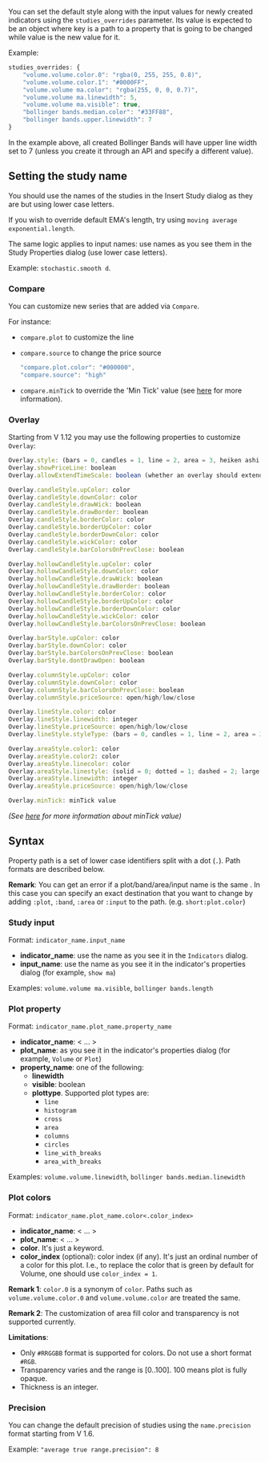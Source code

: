 You can set the default style along with the input values for newly created indicators using the `studies_overrides` parameter.
Its value is expected to be an object where key is a path to a property that is going to be changed while value is the new value for it.

Example:

```javascript
studies_overrides: {
    "volume.volume.color.0": "rgba(0, 255, 255, 0.8)",
    "volume.volume.color.1": "#0000FF",
    "volume.volume ma.color": "rgba(255, 0, 0, 0.7)",
    "volume.volume ma.linewidth": 5,
    "volume.volume ma.visible": true,
    "bollinger bands.median.color": "#33FF88",
    "bollinger bands.upper.linewidth": 7
}
```

In the example above, all created Bollinger Bands will have upper line width set to 7 (unless you create it through an API and specify a different value).

## Setting the study name

You should use the names of the studies in the Insert Study dialog as they are but using lower case letters.

If you wish to override default EMA's length, try using `moving average exponential.length`.

The same logic applies to input names: use names as you see them in the Study Properties dialog (use lower case letters).

Example: `stochastic.smooth d`.

### Compare

You can customize new series that are added via `Compare`.

For instance:

- `compare.plot` to customize the line
- `compare.source` to change the price source

  ```javascript
  "compare.plot.color": "#000000",
  "compare.source": "high"
  ```

- `compare.minTick` to override the 'Min Tick' value (see [here](Overrides#minTick) for more information).

### Overlay

Starting from V 1.12 you may use the following properties to customize `Overlay`:

```javascript
Overlay.style: (bars = 0, candles = 1, line = 2, area = 3, heiken ashi = 8, hollow candles = 9, columns = 13)
Overlay.showPriceLine: boolean
Overlay.allowExtendTimeScale: boolean (whether an overlay should extend time axis, the property is used only when 'secondary_series_extend_time_scale' featureset is enabled)

Overlay.candleStyle.upColor: color
Overlay.candleStyle.downColor: color
Overlay.candleStyle.drawWick: boolean
Overlay.candleStyle.drawBorder: boolean
Overlay.candleStyle.borderColor: color
Overlay.candleStyle.borderUpColor: color
Overlay.candleStyle.borderDownColor: color
Overlay.candleStyle.wickColor: color
Overlay.candleStyle.barColorsOnPrevClose: boolean

Overlay.hollowCandleStyle.upColor: color
Overlay.hollowCandleStyle.downColor: color
Overlay.hollowCandleStyle.drawWick: boolean
Overlay.hollowCandleStyle.drawBorder: boolean
Overlay.hollowCandleStyle.borderColor: color
Overlay.hollowCandleStyle.borderUpColor: color
Overlay.hollowCandleStyle.borderDownColor: color
Overlay.hollowCandleStyle.wickColor: color
Overlay.hollowCandleStyle.barColorsOnPrevClose: boolean

Overlay.barStyle.upColor: color
Overlay.barStyle.downColor: color
Overlay.barStyle.barColorsOnPrevClose: boolean
Overlay.barStyle.dontDrawOpen: boolean

Overlay.columnStyle.upColor: color
Overlay.columnStyle.downColor: color
Overlay.columnStyle.barColorsOnPrevClose: boolean
Overlay.columnStyle.priceSource: open/high/low/close

Overlay.lineStyle.color: color
Overlay.lineStyle.linewidth: integer
Overlay.lineStyle.priceSource: open/high/low/close
Overlay.lineStyle.styleType: (bars = 0, candles = 1, line = 2, area = 3, heiken ashi = 8, hollow candles = 9, columns = 13)

Overlay.areaStyle.color1: color
Overlay.areaStyle.color2: color
Overlay.areaStyle.linecolor: color
Overlay.areaStyle.linestyle: (solid = 0; dotted = 1; dashed = 2; large dashed = 3)
Overlay.areaStyle.linewidth: integer
Overlay.areaStyle.priceSource: open/high/low/close

Overlay.minTick: minTick value
```

_(See [here](Overrides#minTick) for more information about minTick value)_

## Syntax

Property path is a set of lower case identifiers split with a dot (`.`). Path formats are described below.

**Remark**: You can get an error if a plot/band/area/input name is the same .
In this case you can specify an exact destination that you want to change by adding `:plot`, `:band`, `:area` or `:input` to the path. (e.g. `short:plot.color`)

### Study input

Format: `indicator_name.input_name`

- **indicator_name**: use the name as you see it in the `Indicators` dialog.
- **input_name**: use the name as you see it in the indicator's properties dialog (for example, `show ma`)

Examples: `volume.volume ma.visible`, `bollinger bands.length`

### Plot property

Format: `indicator_name.plot_name.property_name`

- **indicator_name**:  < ... >
- **plot_name**: as you see it in the indicator's properties dialog (for example, `Volume` or `Plot`)
- **property_name**: one of the following:
  - **linewidth**
  - **visible**: boolean
  - **plottype**. Supported plot types are:
    - `line`
    - `histogram`
    - `cross`
    - `area`
    - `columns`
    - `circles`
    - `line_with_breaks`
    - `area_with_breaks`

Examples: `volume.volume.linewidth`, `bollinger bands.median.linewidth`

### Plot colors

Format: `indicator_name.plot_name.color<.color_index>`

- **indicator_name**: < ... >
- **plot_name**: < ... >
- **color**. It's just a keyword.
- **color_index** (optional): color index (if any). It's just an ordinal number of a color for this plot.
  I.e., to replace the color that is green by default for Volume, one should use `color_index = 1`.

**Remark 1**: `color.0` is a synonym of `color`. Paths such as `volume.volume.color.0` and `volume.volume.color` are treated the same.

**Remark 2**: The customization of area fill color and transparency is not supported currently.

**Limitations**:

- Only `#RRGGBB` format is supported for colors. Do not use a short format `#RGB`.
- Transparency varies and the range is [0..100]. 100 means plot is fully opaque.
- Thickness is an integer.

### Precision

You can change the default precision of studies using the `name.precision` format starting from V 1.6.

Example: `"average true range.precision": 8`
